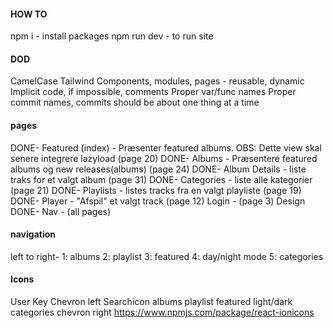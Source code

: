 #### HOW TO

npm i - install packages
npm run dev - to run site

#### DOD

CamelCase
Tailwind
Components, modules, pages - reusable, dynamic
Implicit code, if impossible, comments
Proper var/func names
Proper commit names, commits should be about one thing at a time

#### pages

DONE- Featured (index) - Præsenter featured albums. OBS: Dette view skal senere integrere lazyload (page 20)
DONE- Albums - Præsentere featured albums og new releases(albums) (page 24)
DONE- Album Details - liste traks for et valgt album (page 31)
DONE- Categories - liste alle kategorier (page 21)
DONE- Playlists - listes tracks fra en valgt playliste (page 19)
DONE- Player - "Afspil" et valgt track (page 12)
Login - (page 3)
Design DONE- Nav - (all pages)

#### navigation

left to right-
1: albums
2: playlist
3: featured
4: day/night mode
5: categories

#### Icons

User <ion-icon name="chevron-forward-outline"></ion-icon>
Key <ion-icon name="key-outline"></ion-icon>
Chevron left <ion-icon name="chevron-back-outline"></ion-icon>
Searchicon <ion-icon name="key-outline"></ion-icon>
albums <ion-icon name="disc-outline"></ion-icon>
playlist <ion-icon name="disc-outline"></ion-icon>
featured <ion-icon name="disc-outline"></ion-icon>
light/dark <ion-icon name="disc-outline"></ion-icon>
categories <ion-icon name="list-outline"></ion-icon>
chevron right <ion-icon name="chevron-forward-outline"></ion-icon>
https://www.npmjs.com/package/react-ionicons
